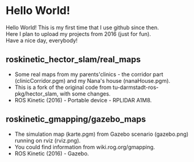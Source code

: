 # Hello World!
Hello World! This is my first time that I use github since then.<br />
Here I plan to upload my projects from 2016 (just for fun).<br />
Have a nice day, everybody!<br />
## roskinetic_hector_slam/real_maps<br /> 
- Some real maps from my parents'clinics - the corridor part (clinicCorridor.pgm) and my Nana's house (nanaHouse.pgm).<br />
- This is a fork of the original code from tu-darmstadt-ros-pkg/hector_slam, with some changes.<br />
- ROS Kinetic (2016) - Portable device - RPLIDAR A1M8.
## roskinetic_gmapping/gazebo_maps<br /> 
- The simulation map (karte.pgm) from Gazebo scenario (gazebo.png) running on rviz (rviz.png).<br />
- You could find information from wiki.rog.org/gmapping.<br />
- ROS Kinetic (2016) - Gazebo.
